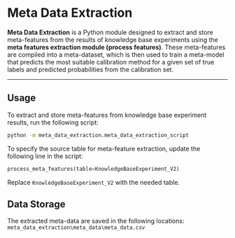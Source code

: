 # Meta Data Extraction

**Meta Data Extraction** is a Python module designed to extract and store meta-features from the results of knowledge base experiments using the **meta features extraction module (process features)**. These meta-features are compiled into a meta-dataset, which is then used to train a meta-model that predicts the most suitable calibration method for a given set of true labels and predicted probabilities from the calibration set.

---

## Usage

To extract and store meta-features from knowledge base experiment results, run the following script:

```bash
python -m meta_data_extraction.meta_data_extraction_script
```

To specify the source table for meta-feature extraction, update the following line in the script:

```python
process_meta_features(table=KnowledgeBaseExperiment_V2)
```

Replace `KnowledgeBaseExperiment_V2` with the needed table.

## Data Storage

The extracted meta-data are saved in the following locations: `meta_data_extraction\meta_data\meta_data.csv`